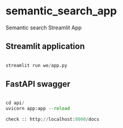 # semantic_search_app
Semantic search Streamlit App


## Streamlit application

```python

streamlit run we/app.py

```

## FastAPI swagger

```python

cd api/
uvicorn app:app --reload

check :: http://localhost:8000/docs

```

